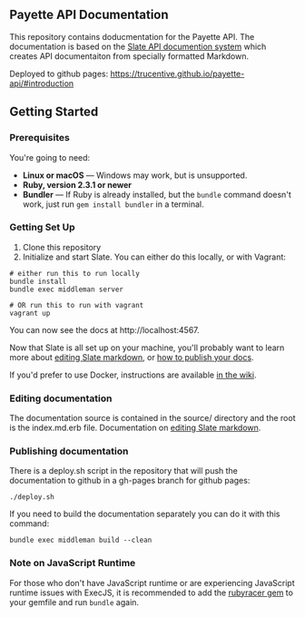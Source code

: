 Payette API Documentation
-------------------------

This repository contains doducmentation for the Payette API. The documentation is based on the [Slate API documention system](https://github.com/slatedocs/slate) which creates API documentaiton from specially formatted Markdown.

Deployed to github pages: https://trucentive.github.io/payette-api/#introduction

Getting Started
------------------------------

### Prerequisites

You're going to need:

 - **Linux or macOS** — Windows may work, but is unsupported.
 - **Ruby, version 2.3.1 or newer**
 - **Bundler** — If Ruby is already installed, but the `bundle` command doesn't work, just run `gem install bundler` in a terminal.

### Getting Set Up

1. Clone this repository
2. Initialize and start Slate. You can either do this locally, or with Vagrant:

```shell
# either run this to run locally
bundle install
bundle exec middleman server

# OR run this to run with vagrant
vagrant up
```

You can now see the docs at http://localhost:4567.

Now that Slate is all set up on your machine, you'll probably want to learn more about [editing Slate markdown](https://github.com/slatedocs/slate/wiki/Markdown-Syntax), or [how to publish your docs](https://github.com/slatedocs/slate/wiki/Deploying-Slate).

If you'd prefer to use Docker, instructions are available [in the wiki](https://github.com/slatedocs/slate/wiki/Docker).

### Editing documentation

The documentation source is contained in the source/ directory and the root is the index.md.erb file. Documentation on [editing Slate markdown](https://github.com/slatedocs/slate/wiki/Markdown-Syntax).

### Publishing documentation

There is a deploy.sh script in the repository that will push the documentation to github in a gh-pages branch for github pages:

```shell
./deploy.sh
```

If you need to build the documentation separately you can do it with this command:

```shell
bundle exec middleman build --clean
```

### Note on JavaScript Runtime

For those who don't have JavaScript runtime or are experiencing JavaScript runtime issues with ExecJS, it is recommended to add the [rubyracer gem](https://github.com/cowboyd/therubyracer) to your gemfile and run `bundle` again.
